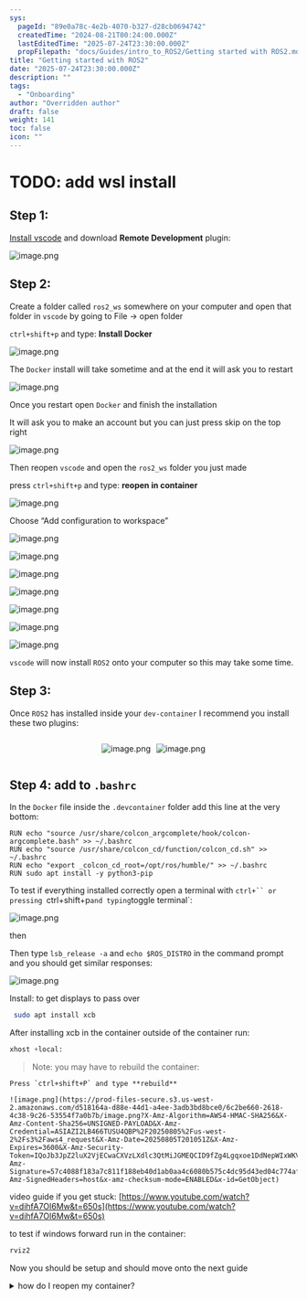 ```yaml
---
sys:
  pageId: "89e0a78c-4e2b-4070-b327-d28cb0694742"
  createdTime: "2024-08-21T00:24:00.000Z"
  lastEditedTime: "2025-07-24T23:30:00.000Z"
  propFilepath: "docs/Guides/intro_to_ROS2/Getting started with ROS2.md"
title: "Getting started with ROS2"
date: "2025-07-24T23:30:00.000Z"
description: ""
tags:
  - "Onboarding"
author: "Overridden author"
draft: false
weight: 141
toc: false
icon: ""
---
```


# TODO: add wsl install

## Step 1:

[Install vscode](https://code.visualstudio.com/download) and download **Remote Development** plugin:

![image.png](https://prod-files-secure.s3.us-west-2.amazonaws.com/d518164a-d88e-44d1-a4ee-3adb3bd8bce0/efb52993-1881-4a40-b95e-6f020334f022/image.png?X-Amz-Algorithm=AWS4-HMAC-SHA256&X-Amz-Content-Sha256=UNSIGNED-PAYLOAD&X-Amz-Credential=ASIAZI2LB4664MYADJYD%2F20250805%2Fus-west-2%2Fs3%2Faws4_request&X-Amz-Date=20250805T201045Z&X-Amz-Expires=3600&X-Amz-Security-Token=IQoJb3JpZ2luX2VjECwaCXVzLXdlc3QtMiJIMEYCIQCRn%2BnbVZsXQcJ4hc9CUoyhzIGtrUlZO78J46h3d01YJwIhAOWPl6I%2FraoM9c7iNx6Sa3FMxWgIGS1AG51Qu4oNmR19Kv8DCGUQABoMNjM3NDIzMTgzODA1IgwCBDhnHGq35CVpnZkq3ANMWWMyth4JCUMlxjEUQfMQjbiWBPByCI3eODcYA%2F8YMHHUjN%2FYusRM%2FHhcT6tkjk5xG41rnssBu3xzmKFg5hWcAweif54Ai0lei8X7%2BHIi8Ugiada4EckKHaWAoAsfGJdwtnaf%2BOD6Eihm13ZFl%2FYcFraA0v7AI5ItLiP1OZC1CBuqggqgDIxOB5%2BQ0T%2B7sCL6PXsyJn%2BeizJko8zCEtrwHc5AoXOrYo8P0Cro1LoGkKRLwZQ6ju3JQPLu22WRgCYFfHhp2uQ8KiKSQ7M9no%2B1coQgR%2BwsKiJiUcUq3FTp4FQ1VS%2FbpMfQzKne%2BV0JTCLImJIXl25I%2BlDRmSl66QUI8vfysdqhnZT5TdqmpPLANa7sj25k37LVRDd5dUb50ZXnn2I78IrOOj7ul8f2aXoh5WR50J5nvB7jmnuEF0q4YsXTwlgQXhG6prR5n5jNaI2fP1gYN3TWVh3nHoeXWsfEn00Jwq%2Bgsxr9hjjGvjM7q%2F8eMh0BEwLrOXko3c%2FnDY9NtnCSsO78CxvEqzc5egMS2OG2zDoUdJKhNxrPRbItJGFmK9WvX0%2F00LPMQL3Z89LmlYPWTSBDTLwjW7zEov8%2B8oAq3erwqhVf2czrM0tXRTUvadVcLGmQT9ut%2BjD9vMnEBjqkAVYfl0426LeIruH3vL4qylw6xNozrRFcsFKe4XZ7NhMVM1BvZVCkvfJfT4i0MnJroExO1iprV0AYrf12WqAKOddJZH4JUkI1RpTAJFA7nrRoNEj8OBBrSPnVZgA7n%2FnTkUlgywQotGbxZqZWfTnlf8N0F3KK8Gv2wNtIMchv%2FolPiZ3NkIrkGUPI6HRPDQEfm3i9G1KxmDsgVRZyZ8i%2F41K55AsZ&X-Amz-Signature=ca846c5e67b37e8caf59be1d84e14817e89b8510a2cee222b5007ea90b237a74&X-Amz-SignedHeaders=host&x-amz-checksum-mode=ENABLED&x-id=GetObject)

## Step 2:

Create a folder called `ros2_ws` somewhere on your computer and open that folder in `vscode` by going to File → open folder 

`ctrl+shift+p` and type: **Install Docker**

![image.png](https://prod-files-secure.s3.us-west-2.amazonaws.com/d518164a-d88e-44d1-a4ee-3adb3bd8bce0/2269dc0e-1cd5-47ff-bceb-c04ad9b2eab0/image.png?X-Amz-Algorithm=AWS4-HMAC-SHA256&X-Amz-Content-Sha256=UNSIGNED-PAYLOAD&X-Amz-Credential=ASIAZI2LB4664MYADJYD%2F20250805%2Fus-west-2%2Fs3%2Faws4_request&X-Amz-Date=20250805T201045Z&X-Amz-Expires=3600&X-Amz-Security-Token=IQoJb3JpZ2luX2VjECwaCXVzLXdlc3QtMiJIMEYCIQCRn%2BnbVZsXQcJ4hc9CUoyhzIGtrUlZO78J46h3d01YJwIhAOWPl6I%2FraoM9c7iNx6Sa3FMxWgIGS1AG51Qu4oNmR19Kv8DCGUQABoMNjM3NDIzMTgzODA1IgwCBDhnHGq35CVpnZkq3ANMWWMyth4JCUMlxjEUQfMQjbiWBPByCI3eODcYA%2F8YMHHUjN%2FYusRM%2FHhcT6tkjk5xG41rnssBu3xzmKFg5hWcAweif54Ai0lei8X7%2BHIi8Ugiada4EckKHaWAoAsfGJdwtnaf%2BOD6Eihm13ZFl%2FYcFraA0v7AI5ItLiP1OZC1CBuqggqgDIxOB5%2BQ0T%2B7sCL6PXsyJn%2BeizJko8zCEtrwHc5AoXOrYo8P0Cro1LoGkKRLwZQ6ju3JQPLu22WRgCYFfHhp2uQ8KiKSQ7M9no%2B1coQgR%2BwsKiJiUcUq3FTp4FQ1VS%2FbpMfQzKne%2BV0JTCLImJIXl25I%2BlDRmSl66QUI8vfysdqhnZT5TdqmpPLANa7sj25k37LVRDd5dUb50ZXnn2I78IrOOj7ul8f2aXoh5WR50J5nvB7jmnuEF0q4YsXTwlgQXhG6prR5n5jNaI2fP1gYN3TWVh3nHoeXWsfEn00Jwq%2Bgsxr9hjjGvjM7q%2F8eMh0BEwLrOXko3c%2FnDY9NtnCSsO78CxvEqzc5egMS2OG2zDoUdJKhNxrPRbItJGFmK9WvX0%2F00LPMQL3Z89LmlYPWTSBDTLwjW7zEov8%2B8oAq3erwqhVf2czrM0tXRTUvadVcLGmQT9ut%2BjD9vMnEBjqkAVYfl0426LeIruH3vL4qylw6xNozrRFcsFKe4XZ7NhMVM1BvZVCkvfJfT4i0MnJroExO1iprV0AYrf12WqAKOddJZH4JUkI1RpTAJFA7nrRoNEj8OBBrSPnVZgA7n%2FnTkUlgywQotGbxZqZWfTnlf8N0F3KK8Gv2wNtIMchv%2FolPiZ3NkIrkGUPI6HRPDQEfm3i9G1KxmDsgVRZyZ8i%2F41K55AsZ&X-Amz-Signature=d07fcae8e0a2b88c513b97d2f6e86d450c0008f94f6a5ae65ca8fb61b30b54e6&X-Amz-SignedHeaders=host&x-amz-checksum-mode=ENABLED&x-id=GetObject)

The `Docker` install will take sometime and at the end it will ask you to restart

![image.png](https://prod-files-secure.s3.us-west-2.amazonaws.com/d518164a-d88e-44d1-a4ee-3adb3bd8bce0/ed233f78-be33-4b1f-b89c-9c346c0e961e/image.png?X-Amz-Algorithm=AWS4-HMAC-SHA256&X-Amz-Content-Sha256=UNSIGNED-PAYLOAD&X-Amz-Credential=ASIAZI2LB4664MYADJYD%2F20250805%2Fus-west-2%2Fs3%2Faws4_request&X-Amz-Date=20250805T201045Z&X-Amz-Expires=3600&X-Amz-Security-Token=IQoJb3JpZ2luX2VjECwaCXVzLXdlc3QtMiJIMEYCIQCRn%2BnbVZsXQcJ4hc9CUoyhzIGtrUlZO78J46h3d01YJwIhAOWPl6I%2FraoM9c7iNx6Sa3FMxWgIGS1AG51Qu4oNmR19Kv8DCGUQABoMNjM3NDIzMTgzODA1IgwCBDhnHGq35CVpnZkq3ANMWWMyth4JCUMlxjEUQfMQjbiWBPByCI3eODcYA%2F8YMHHUjN%2FYusRM%2FHhcT6tkjk5xG41rnssBu3xzmKFg5hWcAweif54Ai0lei8X7%2BHIi8Ugiada4EckKHaWAoAsfGJdwtnaf%2BOD6Eihm13ZFl%2FYcFraA0v7AI5ItLiP1OZC1CBuqggqgDIxOB5%2BQ0T%2B7sCL6PXsyJn%2BeizJko8zCEtrwHc5AoXOrYo8P0Cro1LoGkKRLwZQ6ju3JQPLu22WRgCYFfHhp2uQ8KiKSQ7M9no%2B1coQgR%2BwsKiJiUcUq3FTp4FQ1VS%2FbpMfQzKne%2BV0JTCLImJIXl25I%2BlDRmSl66QUI8vfysdqhnZT5TdqmpPLANa7sj25k37LVRDd5dUb50ZXnn2I78IrOOj7ul8f2aXoh5WR50J5nvB7jmnuEF0q4YsXTwlgQXhG6prR5n5jNaI2fP1gYN3TWVh3nHoeXWsfEn00Jwq%2Bgsxr9hjjGvjM7q%2F8eMh0BEwLrOXko3c%2FnDY9NtnCSsO78CxvEqzc5egMS2OG2zDoUdJKhNxrPRbItJGFmK9WvX0%2F00LPMQL3Z89LmlYPWTSBDTLwjW7zEov8%2B8oAq3erwqhVf2czrM0tXRTUvadVcLGmQT9ut%2BjD9vMnEBjqkAVYfl0426LeIruH3vL4qylw6xNozrRFcsFKe4XZ7NhMVM1BvZVCkvfJfT4i0MnJroExO1iprV0AYrf12WqAKOddJZH4JUkI1RpTAJFA7nrRoNEj8OBBrSPnVZgA7n%2FnTkUlgywQotGbxZqZWfTnlf8N0F3KK8Gv2wNtIMchv%2FolPiZ3NkIrkGUPI6HRPDQEfm3i9G1KxmDsgVRZyZ8i%2F41K55AsZ&X-Amz-Signature=ee84a87eaf33ffb328e50e5d7871c37ca448801ba735864cdd398141c0f1efe1&X-Amz-SignedHeaders=host&x-amz-checksum-mode=ENABLED&x-id=GetObject)

Once you restart open `Docker` and finish the installation

It will ask you to make an account but you can just press skip on the top right

![image.png](https://prod-files-secure.s3.us-west-2.amazonaws.com/d518164a-d88e-44d1-a4ee-3adb3bd8bce0/21010ad9-1659-4fd9-9f59-9932a09b2a3d/image.png?X-Amz-Algorithm=AWS4-HMAC-SHA256&X-Amz-Content-Sha256=UNSIGNED-PAYLOAD&X-Amz-Credential=ASIAZI2LB4664MYADJYD%2F20250805%2Fus-west-2%2Fs3%2Faws4_request&X-Amz-Date=20250805T201045Z&X-Amz-Expires=3600&X-Amz-Security-Token=IQoJb3JpZ2luX2VjECwaCXVzLXdlc3QtMiJIMEYCIQCRn%2BnbVZsXQcJ4hc9CUoyhzIGtrUlZO78J46h3d01YJwIhAOWPl6I%2FraoM9c7iNx6Sa3FMxWgIGS1AG51Qu4oNmR19Kv8DCGUQABoMNjM3NDIzMTgzODA1IgwCBDhnHGq35CVpnZkq3ANMWWMyth4JCUMlxjEUQfMQjbiWBPByCI3eODcYA%2F8YMHHUjN%2FYusRM%2FHhcT6tkjk5xG41rnssBu3xzmKFg5hWcAweif54Ai0lei8X7%2BHIi8Ugiada4EckKHaWAoAsfGJdwtnaf%2BOD6Eihm13ZFl%2FYcFraA0v7AI5ItLiP1OZC1CBuqggqgDIxOB5%2BQ0T%2B7sCL6PXsyJn%2BeizJko8zCEtrwHc5AoXOrYo8P0Cro1LoGkKRLwZQ6ju3JQPLu22WRgCYFfHhp2uQ8KiKSQ7M9no%2B1coQgR%2BwsKiJiUcUq3FTp4FQ1VS%2FbpMfQzKne%2BV0JTCLImJIXl25I%2BlDRmSl66QUI8vfysdqhnZT5TdqmpPLANa7sj25k37LVRDd5dUb50ZXnn2I78IrOOj7ul8f2aXoh5WR50J5nvB7jmnuEF0q4YsXTwlgQXhG6prR5n5jNaI2fP1gYN3TWVh3nHoeXWsfEn00Jwq%2Bgsxr9hjjGvjM7q%2F8eMh0BEwLrOXko3c%2FnDY9NtnCSsO78CxvEqzc5egMS2OG2zDoUdJKhNxrPRbItJGFmK9WvX0%2F00LPMQL3Z89LmlYPWTSBDTLwjW7zEov8%2B8oAq3erwqhVf2czrM0tXRTUvadVcLGmQT9ut%2BjD9vMnEBjqkAVYfl0426LeIruH3vL4qylw6xNozrRFcsFKe4XZ7NhMVM1BvZVCkvfJfT4i0MnJroExO1iprV0AYrf12WqAKOddJZH4JUkI1RpTAJFA7nrRoNEj8OBBrSPnVZgA7n%2FnTkUlgywQotGbxZqZWfTnlf8N0F3KK8Gv2wNtIMchv%2FolPiZ3NkIrkGUPI6HRPDQEfm3i9G1KxmDsgVRZyZ8i%2F41K55AsZ&X-Amz-Signature=9364ad415e155738bcc79595661618a18862ebf3545ff40df6ab0ce61a1520e2&X-Amz-SignedHeaders=host&x-amz-checksum-mode=ENABLED&x-id=GetObject)

Then reopen `vscode` and open the `ros2_ws` folder you just made

press `ctrl+shift+p` and type: **reopen in container**

![image.png](https://prod-files-secure.s3.us-west-2.amazonaws.com/d518164a-d88e-44d1-a4ee-3adb3bd8bce0/4e93b8c2-41ad-488c-8095-c74205196118/image.png?X-Amz-Algorithm=AWS4-HMAC-SHA256&X-Amz-Content-Sha256=UNSIGNED-PAYLOAD&X-Amz-Credential=ASIAZI2LB4664MYADJYD%2F20250805%2Fus-west-2%2Fs3%2Faws4_request&X-Amz-Date=20250805T201045Z&X-Amz-Expires=3600&X-Amz-Security-Token=IQoJb3JpZ2luX2VjECwaCXVzLXdlc3QtMiJIMEYCIQCRn%2BnbVZsXQcJ4hc9CUoyhzIGtrUlZO78J46h3d01YJwIhAOWPl6I%2FraoM9c7iNx6Sa3FMxWgIGS1AG51Qu4oNmR19Kv8DCGUQABoMNjM3NDIzMTgzODA1IgwCBDhnHGq35CVpnZkq3ANMWWMyth4JCUMlxjEUQfMQjbiWBPByCI3eODcYA%2F8YMHHUjN%2FYusRM%2FHhcT6tkjk5xG41rnssBu3xzmKFg5hWcAweif54Ai0lei8X7%2BHIi8Ugiada4EckKHaWAoAsfGJdwtnaf%2BOD6Eihm13ZFl%2FYcFraA0v7AI5ItLiP1OZC1CBuqggqgDIxOB5%2BQ0T%2B7sCL6PXsyJn%2BeizJko8zCEtrwHc5AoXOrYo8P0Cro1LoGkKRLwZQ6ju3JQPLu22WRgCYFfHhp2uQ8KiKSQ7M9no%2B1coQgR%2BwsKiJiUcUq3FTp4FQ1VS%2FbpMfQzKne%2BV0JTCLImJIXl25I%2BlDRmSl66QUI8vfysdqhnZT5TdqmpPLANa7sj25k37LVRDd5dUb50ZXnn2I78IrOOj7ul8f2aXoh5WR50J5nvB7jmnuEF0q4YsXTwlgQXhG6prR5n5jNaI2fP1gYN3TWVh3nHoeXWsfEn00Jwq%2Bgsxr9hjjGvjM7q%2F8eMh0BEwLrOXko3c%2FnDY9NtnCSsO78CxvEqzc5egMS2OG2zDoUdJKhNxrPRbItJGFmK9WvX0%2F00LPMQL3Z89LmlYPWTSBDTLwjW7zEov8%2B8oAq3erwqhVf2czrM0tXRTUvadVcLGmQT9ut%2BjD9vMnEBjqkAVYfl0426LeIruH3vL4qylw6xNozrRFcsFKe4XZ7NhMVM1BvZVCkvfJfT4i0MnJroExO1iprV0AYrf12WqAKOddJZH4JUkI1RpTAJFA7nrRoNEj8OBBrSPnVZgA7n%2FnTkUlgywQotGbxZqZWfTnlf8N0F3KK8Gv2wNtIMchv%2FolPiZ3NkIrkGUPI6HRPDQEfm3i9G1KxmDsgVRZyZ8i%2F41K55AsZ&X-Amz-Signature=14d9058a445c4768ee9aef22e5e4e1e26f48c05e699634b4e6ec28eff8803602&X-Amz-SignedHeaders=host&x-amz-checksum-mode=ENABLED&x-id=GetObject)

Choose “Add configuration to workspace”

![image.png](https://prod-files-secure.s3.us-west-2.amazonaws.com/d518164a-d88e-44d1-a4ee-3adb3bd8bce0/9560b282-5060-4989-ba37-97e7b2c22476/image.png?X-Amz-Algorithm=AWS4-HMAC-SHA256&X-Amz-Content-Sha256=UNSIGNED-PAYLOAD&X-Amz-Credential=ASIAZI2LB4664MYADJYD%2F20250805%2Fus-west-2%2Fs3%2Faws4_request&X-Amz-Date=20250805T201045Z&X-Amz-Expires=3600&X-Amz-Security-Token=IQoJb3JpZ2luX2VjECwaCXVzLXdlc3QtMiJIMEYCIQCRn%2BnbVZsXQcJ4hc9CUoyhzIGtrUlZO78J46h3d01YJwIhAOWPl6I%2FraoM9c7iNx6Sa3FMxWgIGS1AG51Qu4oNmR19Kv8DCGUQABoMNjM3NDIzMTgzODA1IgwCBDhnHGq35CVpnZkq3ANMWWMyth4JCUMlxjEUQfMQjbiWBPByCI3eODcYA%2F8YMHHUjN%2FYusRM%2FHhcT6tkjk5xG41rnssBu3xzmKFg5hWcAweif54Ai0lei8X7%2BHIi8Ugiada4EckKHaWAoAsfGJdwtnaf%2BOD6Eihm13ZFl%2FYcFraA0v7AI5ItLiP1OZC1CBuqggqgDIxOB5%2BQ0T%2B7sCL6PXsyJn%2BeizJko8zCEtrwHc5AoXOrYo8P0Cro1LoGkKRLwZQ6ju3JQPLu22WRgCYFfHhp2uQ8KiKSQ7M9no%2B1coQgR%2BwsKiJiUcUq3FTp4FQ1VS%2FbpMfQzKne%2BV0JTCLImJIXl25I%2BlDRmSl66QUI8vfysdqhnZT5TdqmpPLANa7sj25k37LVRDd5dUb50ZXnn2I78IrOOj7ul8f2aXoh5WR50J5nvB7jmnuEF0q4YsXTwlgQXhG6prR5n5jNaI2fP1gYN3TWVh3nHoeXWsfEn00Jwq%2Bgsxr9hjjGvjM7q%2F8eMh0BEwLrOXko3c%2FnDY9NtnCSsO78CxvEqzc5egMS2OG2zDoUdJKhNxrPRbItJGFmK9WvX0%2F00LPMQL3Z89LmlYPWTSBDTLwjW7zEov8%2B8oAq3erwqhVf2czrM0tXRTUvadVcLGmQT9ut%2BjD9vMnEBjqkAVYfl0426LeIruH3vL4qylw6xNozrRFcsFKe4XZ7NhMVM1BvZVCkvfJfT4i0MnJroExO1iprV0AYrf12WqAKOddJZH4JUkI1RpTAJFA7nrRoNEj8OBBrSPnVZgA7n%2FnTkUlgywQotGbxZqZWfTnlf8N0F3KK8Gv2wNtIMchv%2FolPiZ3NkIrkGUPI6HRPDQEfm3i9G1KxmDsgVRZyZ8i%2F41K55AsZ&X-Amz-Signature=891142408af9e00745ea631f0a2d95e83938ead39514e4efdcdf911096eb6f27&X-Amz-SignedHeaders=host&x-amz-checksum-mode=ENABLED&x-id=GetObject)

![image.png](https://prod-files-secure.s3.us-west-2.amazonaws.com/d518164a-d88e-44d1-a4ee-3adb3bd8bce0/2ee63f81-886b-48e8-a553-dc6e5eac99e4/image.png?X-Amz-Algorithm=AWS4-HMAC-SHA256&X-Amz-Content-Sha256=UNSIGNED-PAYLOAD&X-Amz-Credential=ASIAZI2LB4664MYADJYD%2F20250805%2Fus-west-2%2Fs3%2Faws4_request&X-Amz-Date=20250805T201045Z&X-Amz-Expires=3600&X-Amz-Security-Token=IQoJb3JpZ2luX2VjECwaCXVzLXdlc3QtMiJIMEYCIQCRn%2BnbVZsXQcJ4hc9CUoyhzIGtrUlZO78J46h3d01YJwIhAOWPl6I%2FraoM9c7iNx6Sa3FMxWgIGS1AG51Qu4oNmR19Kv8DCGUQABoMNjM3NDIzMTgzODA1IgwCBDhnHGq35CVpnZkq3ANMWWMyth4JCUMlxjEUQfMQjbiWBPByCI3eODcYA%2F8YMHHUjN%2FYusRM%2FHhcT6tkjk5xG41rnssBu3xzmKFg5hWcAweif54Ai0lei8X7%2BHIi8Ugiada4EckKHaWAoAsfGJdwtnaf%2BOD6Eihm13ZFl%2FYcFraA0v7AI5ItLiP1OZC1CBuqggqgDIxOB5%2BQ0T%2B7sCL6PXsyJn%2BeizJko8zCEtrwHc5AoXOrYo8P0Cro1LoGkKRLwZQ6ju3JQPLu22WRgCYFfHhp2uQ8KiKSQ7M9no%2B1coQgR%2BwsKiJiUcUq3FTp4FQ1VS%2FbpMfQzKne%2BV0JTCLImJIXl25I%2BlDRmSl66QUI8vfysdqhnZT5TdqmpPLANa7sj25k37LVRDd5dUb50ZXnn2I78IrOOj7ul8f2aXoh5WR50J5nvB7jmnuEF0q4YsXTwlgQXhG6prR5n5jNaI2fP1gYN3TWVh3nHoeXWsfEn00Jwq%2Bgsxr9hjjGvjM7q%2F8eMh0BEwLrOXko3c%2FnDY9NtnCSsO78CxvEqzc5egMS2OG2zDoUdJKhNxrPRbItJGFmK9WvX0%2F00LPMQL3Z89LmlYPWTSBDTLwjW7zEov8%2B8oAq3erwqhVf2czrM0tXRTUvadVcLGmQT9ut%2BjD9vMnEBjqkAVYfl0426LeIruH3vL4qylw6xNozrRFcsFKe4XZ7NhMVM1BvZVCkvfJfT4i0MnJroExO1iprV0AYrf12WqAKOddJZH4JUkI1RpTAJFA7nrRoNEj8OBBrSPnVZgA7n%2FnTkUlgywQotGbxZqZWfTnlf8N0F3KK8Gv2wNtIMchv%2FolPiZ3NkIrkGUPI6HRPDQEfm3i9G1KxmDsgVRZyZ8i%2F41K55AsZ&X-Amz-Signature=5f83a5fc24d3720dd5e70c56dd9bd484b36cceb9076223386d101093df5d40b5&X-Amz-SignedHeaders=host&x-amz-checksum-mode=ENABLED&x-id=GetObject)

![image.png](https://prod-files-secure.s3.us-west-2.amazonaws.com/d518164a-d88e-44d1-a4ee-3adb3bd8bce0/e0fd626c-c8b6-4b2c-95d1-fa4c26514504/image.png?X-Amz-Algorithm=AWS4-HMAC-SHA256&X-Amz-Content-Sha256=UNSIGNED-PAYLOAD&X-Amz-Credential=ASIAZI2LB4664MYADJYD%2F20250805%2Fus-west-2%2Fs3%2Faws4_request&X-Amz-Date=20250805T201045Z&X-Amz-Expires=3600&X-Amz-Security-Token=IQoJb3JpZ2luX2VjECwaCXVzLXdlc3QtMiJIMEYCIQCRn%2BnbVZsXQcJ4hc9CUoyhzIGtrUlZO78J46h3d01YJwIhAOWPl6I%2FraoM9c7iNx6Sa3FMxWgIGS1AG51Qu4oNmR19Kv8DCGUQABoMNjM3NDIzMTgzODA1IgwCBDhnHGq35CVpnZkq3ANMWWMyth4JCUMlxjEUQfMQjbiWBPByCI3eODcYA%2F8YMHHUjN%2FYusRM%2FHhcT6tkjk5xG41rnssBu3xzmKFg5hWcAweif54Ai0lei8X7%2BHIi8Ugiada4EckKHaWAoAsfGJdwtnaf%2BOD6Eihm13ZFl%2FYcFraA0v7AI5ItLiP1OZC1CBuqggqgDIxOB5%2BQ0T%2B7sCL6PXsyJn%2BeizJko8zCEtrwHc5AoXOrYo8P0Cro1LoGkKRLwZQ6ju3JQPLu22WRgCYFfHhp2uQ8KiKSQ7M9no%2B1coQgR%2BwsKiJiUcUq3FTp4FQ1VS%2FbpMfQzKne%2BV0JTCLImJIXl25I%2BlDRmSl66QUI8vfysdqhnZT5TdqmpPLANa7sj25k37LVRDd5dUb50ZXnn2I78IrOOj7ul8f2aXoh5WR50J5nvB7jmnuEF0q4YsXTwlgQXhG6prR5n5jNaI2fP1gYN3TWVh3nHoeXWsfEn00Jwq%2Bgsxr9hjjGvjM7q%2F8eMh0BEwLrOXko3c%2FnDY9NtnCSsO78CxvEqzc5egMS2OG2zDoUdJKhNxrPRbItJGFmK9WvX0%2F00LPMQL3Z89LmlYPWTSBDTLwjW7zEov8%2B8oAq3erwqhVf2czrM0tXRTUvadVcLGmQT9ut%2BjD9vMnEBjqkAVYfl0426LeIruH3vL4qylw6xNozrRFcsFKe4XZ7NhMVM1BvZVCkvfJfT4i0MnJroExO1iprV0AYrf12WqAKOddJZH4JUkI1RpTAJFA7nrRoNEj8OBBrSPnVZgA7n%2FnTkUlgywQotGbxZqZWfTnlf8N0F3KK8Gv2wNtIMchv%2FolPiZ3NkIrkGUPI6HRPDQEfm3i9G1KxmDsgVRZyZ8i%2F41K55AsZ&X-Amz-Signature=0cfff46e748cb106e7d6c4c942eeeff7ff44797824eb1b2786fc4ceb0a170f78&X-Amz-SignedHeaders=host&x-amz-checksum-mode=ENABLED&x-id=GetObject)

![image.png](https://prod-files-secure.s3.us-west-2.amazonaws.com/d518164a-d88e-44d1-a4ee-3adb3bd8bce0/a2e13f50-d2ab-4719-a4c2-7ced634bfc9d/image.png?X-Amz-Algorithm=AWS4-HMAC-SHA256&X-Amz-Content-Sha256=UNSIGNED-PAYLOAD&X-Amz-Credential=ASIAZI2LB4664MYADJYD%2F20250805%2Fus-west-2%2Fs3%2Faws4_request&X-Amz-Date=20250805T201045Z&X-Amz-Expires=3600&X-Amz-Security-Token=IQoJb3JpZ2luX2VjECwaCXVzLXdlc3QtMiJIMEYCIQCRn%2BnbVZsXQcJ4hc9CUoyhzIGtrUlZO78J46h3d01YJwIhAOWPl6I%2FraoM9c7iNx6Sa3FMxWgIGS1AG51Qu4oNmR19Kv8DCGUQABoMNjM3NDIzMTgzODA1IgwCBDhnHGq35CVpnZkq3ANMWWMyth4JCUMlxjEUQfMQjbiWBPByCI3eODcYA%2F8YMHHUjN%2FYusRM%2FHhcT6tkjk5xG41rnssBu3xzmKFg5hWcAweif54Ai0lei8X7%2BHIi8Ugiada4EckKHaWAoAsfGJdwtnaf%2BOD6Eihm13ZFl%2FYcFraA0v7AI5ItLiP1OZC1CBuqggqgDIxOB5%2BQ0T%2B7sCL6PXsyJn%2BeizJko8zCEtrwHc5AoXOrYo8P0Cro1LoGkKRLwZQ6ju3JQPLu22WRgCYFfHhp2uQ8KiKSQ7M9no%2B1coQgR%2BwsKiJiUcUq3FTp4FQ1VS%2FbpMfQzKne%2BV0JTCLImJIXl25I%2BlDRmSl66QUI8vfysdqhnZT5TdqmpPLANa7sj25k37LVRDd5dUb50ZXnn2I78IrOOj7ul8f2aXoh5WR50J5nvB7jmnuEF0q4YsXTwlgQXhG6prR5n5jNaI2fP1gYN3TWVh3nHoeXWsfEn00Jwq%2Bgsxr9hjjGvjM7q%2F8eMh0BEwLrOXko3c%2FnDY9NtnCSsO78CxvEqzc5egMS2OG2zDoUdJKhNxrPRbItJGFmK9WvX0%2F00LPMQL3Z89LmlYPWTSBDTLwjW7zEov8%2B8oAq3erwqhVf2czrM0tXRTUvadVcLGmQT9ut%2BjD9vMnEBjqkAVYfl0426LeIruH3vL4qylw6xNozrRFcsFKe4XZ7NhMVM1BvZVCkvfJfT4i0MnJroExO1iprV0AYrf12WqAKOddJZH4JUkI1RpTAJFA7nrRoNEj8OBBrSPnVZgA7n%2FnTkUlgywQotGbxZqZWfTnlf8N0F3KK8Gv2wNtIMchv%2FolPiZ3NkIrkGUPI6HRPDQEfm3i9G1KxmDsgVRZyZ8i%2F41K55AsZ&X-Amz-Signature=b1205c1906646489ec5c0e4df176c480090f8547986e8500d5f66b3458467d46&X-Amz-SignedHeaders=host&x-amz-checksum-mode=ENABLED&x-id=GetObject)

![image.png](https://prod-files-secure.s3.us-west-2.amazonaws.com/d518164a-d88e-44d1-a4ee-3adb3bd8bce0/6cc478ad-aaba-4bf7-9fcc-403277ab896c/image.png?X-Amz-Algorithm=AWS4-HMAC-SHA256&X-Amz-Content-Sha256=UNSIGNED-PAYLOAD&X-Amz-Credential=ASIAZI2LB4664MYADJYD%2F20250805%2Fus-west-2%2Fs3%2Faws4_request&X-Amz-Date=20250805T201045Z&X-Amz-Expires=3600&X-Amz-Security-Token=IQoJb3JpZ2luX2VjECwaCXVzLXdlc3QtMiJIMEYCIQCRn%2BnbVZsXQcJ4hc9CUoyhzIGtrUlZO78J46h3d01YJwIhAOWPl6I%2FraoM9c7iNx6Sa3FMxWgIGS1AG51Qu4oNmR19Kv8DCGUQABoMNjM3NDIzMTgzODA1IgwCBDhnHGq35CVpnZkq3ANMWWMyth4JCUMlxjEUQfMQjbiWBPByCI3eODcYA%2F8YMHHUjN%2FYusRM%2FHhcT6tkjk5xG41rnssBu3xzmKFg5hWcAweif54Ai0lei8X7%2BHIi8Ugiada4EckKHaWAoAsfGJdwtnaf%2BOD6Eihm13ZFl%2FYcFraA0v7AI5ItLiP1OZC1CBuqggqgDIxOB5%2BQ0T%2B7sCL6PXsyJn%2BeizJko8zCEtrwHc5AoXOrYo8P0Cro1LoGkKRLwZQ6ju3JQPLu22WRgCYFfHhp2uQ8KiKSQ7M9no%2B1coQgR%2BwsKiJiUcUq3FTp4FQ1VS%2FbpMfQzKne%2BV0JTCLImJIXl25I%2BlDRmSl66QUI8vfysdqhnZT5TdqmpPLANa7sj25k37LVRDd5dUb50ZXnn2I78IrOOj7ul8f2aXoh5WR50J5nvB7jmnuEF0q4YsXTwlgQXhG6prR5n5jNaI2fP1gYN3TWVh3nHoeXWsfEn00Jwq%2Bgsxr9hjjGvjM7q%2F8eMh0BEwLrOXko3c%2FnDY9NtnCSsO78CxvEqzc5egMS2OG2zDoUdJKhNxrPRbItJGFmK9WvX0%2F00LPMQL3Z89LmlYPWTSBDTLwjW7zEov8%2B8oAq3erwqhVf2czrM0tXRTUvadVcLGmQT9ut%2BjD9vMnEBjqkAVYfl0426LeIruH3vL4qylw6xNozrRFcsFKe4XZ7NhMVM1BvZVCkvfJfT4i0MnJroExO1iprV0AYrf12WqAKOddJZH4JUkI1RpTAJFA7nrRoNEj8OBBrSPnVZgA7n%2FnTkUlgywQotGbxZqZWfTnlf8N0F3KK8Gv2wNtIMchv%2FolPiZ3NkIrkGUPI6HRPDQEfm3i9G1KxmDsgVRZyZ8i%2F41K55AsZ&X-Amz-Signature=80f416be998bc7d31a96291358f2a97958c87b10e8fc95680f3fed9ef499b372&X-Amz-SignedHeaders=host&x-amz-checksum-mode=ENABLED&x-id=GetObject)

![image.png](https://prod-files-secure.s3.us-west-2.amazonaws.com/d518164a-d88e-44d1-a4ee-3adb3bd8bce0/53255b28-f75e-430f-b9e3-c0ac8577e42b/image.png?X-Amz-Algorithm=AWS4-HMAC-SHA256&X-Amz-Content-Sha256=UNSIGNED-PAYLOAD&X-Amz-Credential=ASIAZI2LB4664MYADJYD%2F20250805%2Fus-west-2%2Fs3%2Faws4_request&X-Amz-Date=20250805T201045Z&X-Amz-Expires=3600&X-Amz-Security-Token=IQoJb3JpZ2luX2VjECwaCXVzLXdlc3QtMiJIMEYCIQCRn%2BnbVZsXQcJ4hc9CUoyhzIGtrUlZO78J46h3d01YJwIhAOWPl6I%2FraoM9c7iNx6Sa3FMxWgIGS1AG51Qu4oNmR19Kv8DCGUQABoMNjM3NDIzMTgzODA1IgwCBDhnHGq35CVpnZkq3ANMWWMyth4JCUMlxjEUQfMQjbiWBPByCI3eODcYA%2F8YMHHUjN%2FYusRM%2FHhcT6tkjk5xG41rnssBu3xzmKFg5hWcAweif54Ai0lei8X7%2BHIi8Ugiada4EckKHaWAoAsfGJdwtnaf%2BOD6Eihm13ZFl%2FYcFraA0v7AI5ItLiP1OZC1CBuqggqgDIxOB5%2BQ0T%2B7sCL6PXsyJn%2BeizJko8zCEtrwHc5AoXOrYo8P0Cro1LoGkKRLwZQ6ju3JQPLu22WRgCYFfHhp2uQ8KiKSQ7M9no%2B1coQgR%2BwsKiJiUcUq3FTp4FQ1VS%2FbpMfQzKne%2BV0JTCLImJIXl25I%2BlDRmSl66QUI8vfysdqhnZT5TdqmpPLANa7sj25k37LVRDd5dUb50ZXnn2I78IrOOj7ul8f2aXoh5WR50J5nvB7jmnuEF0q4YsXTwlgQXhG6prR5n5jNaI2fP1gYN3TWVh3nHoeXWsfEn00Jwq%2Bgsxr9hjjGvjM7q%2F8eMh0BEwLrOXko3c%2FnDY9NtnCSsO78CxvEqzc5egMS2OG2zDoUdJKhNxrPRbItJGFmK9WvX0%2F00LPMQL3Z89LmlYPWTSBDTLwjW7zEov8%2B8oAq3erwqhVf2czrM0tXRTUvadVcLGmQT9ut%2BjD9vMnEBjqkAVYfl0426LeIruH3vL4qylw6xNozrRFcsFKe4XZ7NhMVM1BvZVCkvfJfT4i0MnJroExO1iprV0AYrf12WqAKOddJZH4JUkI1RpTAJFA7nrRoNEj8OBBrSPnVZgA7n%2FnTkUlgywQotGbxZqZWfTnlf8N0F3KK8Gv2wNtIMchv%2FolPiZ3NkIrkGUPI6HRPDQEfm3i9G1KxmDsgVRZyZ8i%2F41K55AsZ&X-Amz-Signature=4676973b738193387502aee42e43459ff3c4f0ba47e82adbce995863c945f980&X-Amz-SignedHeaders=host&x-amz-checksum-mode=ENABLED&x-id=GetObject)

![image.png](https://prod-files-secure.s3.us-west-2.amazonaws.com/d518164a-d88e-44d1-a4ee-3adb3bd8bce0/7c562767-5af9-4ffb-97d1-327bcdf4ee00/image.png?X-Amz-Algorithm=AWS4-HMAC-SHA256&X-Amz-Content-Sha256=UNSIGNED-PAYLOAD&X-Amz-Credential=ASIAZI2LB4664MYADJYD%2F20250805%2Fus-west-2%2Fs3%2Faws4_request&X-Amz-Date=20250805T201045Z&X-Amz-Expires=3600&X-Amz-Security-Token=IQoJb3JpZ2luX2VjECwaCXVzLXdlc3QtMiJIMEYCIQCRn%2BnbVZsXQcJ4hc9CUoyhzIGtrUlZO78J46h3d01YJwIhAOWPl6I%2FraoM9c7iNx6Sa3FMxWgIGS1AG51Qu4oNmR19Kv8DCGUQABoMNjM3NDIzMTgzODA1IgwCBDhnHGq35CVpnZkq3ANMWWMyth4JCUMlxjEUQfMQjbiWBPByCI3eODcYA%2F8YMHHUjN%2FYusRM%2FHhcT6tkjk5xG41rnssBu3xzmKFg5hWcAweif54Ai0lei8X7%2BHIi8Ugiada4EckKHaWAoAsfGJdwtnaf%2BOD6Eihm13ZFl%2FYcFraA0v7AI5ItLiP1OZC1CBuqggqgDIxOB5%2BQ0T%2B7sCL6PXsyJn%2BeizJko8zCEtrwHc5AoXOrYo8P0Cro1LoGkKRLwZQ6ju3JQPLu22WRgCYFfHhp2uQ8KiKSQ7M9no%2B1coQgR%2BwsKiJiUcUq3FTp4FQ1VS%2FbpMfQzKne%2BV0JTCLImJIXl25I%2BlDRmSl66QUI8vfysdqhnZT5TdqmpPLANa7sj25k37LVRDd5dUb50ZXnn2I78IrOOj7ul8f2aXoh5WR50J5nvB7jmnuEF0q4YsXTwlgQXhG6prR5n5jNaI2fP1gYN3TWVh3nHoeXWsfEn00Jwq%2Bgsxr9hjjGvjM7q%2F8eMh0BEwLrOXko3c%2FnDY9NtnCSsO78CxvEqzc5egMS2OG2zDoUdJKhNxrPRbItJGFmK9WvX0%2F00LPMQL3Z89LmlYPWTSBDTLwjW7zEov8%2B8oAq3erwqhVf2czrM0tXRTUvadVcLGmQT9ut%2BjD9vMnEBjqkAVYfl0426LeIruH3vL4qylw6xNozrRFcsFKe4XZ7NhMVM1BvZVCkvfJfT4i0MnJroExO1iprV0AYrf12WqAKOddJZH4JUkI1RpTAJFA7nrRoNEj8OBBrSPnVZgA7n%2FnTkUlgywQotGbxZqZWfTnlf8N0F3KK8Gv2wNtIMchv%2FolPiZ3NkIrkGUPI6HRPDQEfm3i9G1KxmDsgVRZyZ8i%2F41K55AsZ&X-Amz-Signature=d05d68dee53591d0074a6617d2799b27c11f0c234ffbca286300915b34a480a4&X-Amz-SignedHeaders=host&x-amz-checksum-mode=ENABLED&x-id=GetObject)

`vscode` will now install `ROS2` onto your computer so this may take some time.

## Step 3:

Once `ROS2` has installed inside your `dev-container` I recommend you install these two plugins:

<div style="display: flex;flex-direction: row; column-gap:10px; max-width: 630px;justify-content: center;">
<div>

![image.png](https://prod-files-secure.s3.us-west-2.amazonaws.com/d518164a-d88e-44d1-a4ee-3adb3bd8bce0/3fc3d550-5a54-4ba1-ba6b-faa01cdb7369/image.png?X-Amz-Algorithm=AWS4-HMAC-SHA256&X-Amz-Content-Sha256=UNSIGNED-PAYLOAD&X-Amz-Credential=ASIAZI2LB466TJ2WXUUK%2F20250805%2Fus-west-2%2Fs3%2Faws4_request&X-Amz-Date=20250805T201050Z&X-Amz-Expires=3600&X-Amz-Security-Token=IQoJb3JpZ2luX2VjECwaCXVzLXdlc3QtMiJHMEUCIQDheqnc64GxGGBrb7qZqhTypgxtWLS6I3BS%2FyzduDXGTwIgF3TCPt%2FJ6VW5G2jtUT1lO6eCA6oU00hDLmdQjV595NYq%2FwMIZRAAGgw2Mzc0MjMxODM4MDUiDFdFgVw9I0%2BSzfKAZCrcA7Xr7Bkq1i0cqWivPpBmY4mapRkgWcud41C3xbZ0RTDrhZmvKz9kLI3AXWYrq%2BAcGHB5j%2FQbmRBkWg9ji%2BuVKCnBB0VOphLrpKiFhH%2Fxlve08ARHNDLW6hWB3h3Qf3TdgsuMjxZvtSkrxoL9A7jaIAFVN0hlJrEAfhc9Gbg1%2FgRFsHveg9T8HrGZwdyMX1Ls6xSVqc7YHlDOIIaWiiMyyIyRKG%2BFGQGtWRUMuk4KrWn1%2BdtSNPLJc8AxPjHqSC6xoNEzR5GttR5c0Nh1Khk%2BrCzSREmMvU4FFVAYi4XVNMC3YfRc1rhOxkg%2Bcokzh4zIBpmrgaTJ6wpbeMF9s%2BHbi7ZpjtsYPqa67CLtmrWfTZAc9cf1jOOqAtjOVKJXHhREVpr5CZugT9RlbqAYCx8anh7fjlcU1s%2B3UCrfbvkeymK2KcmJf9qPUzYhglS%2BlwngIi%2BzdJ5SNn6XuK%2FKiPMJPnOMD9aIfTqEh3LHZxKeOj%2BcjxAKfAAyI2Z6e1l8fGK9y%2FARktraKKtzqUipDcPdoArySaYbF0pSY93faQrVXFqfnUD%2BS%2FMR45SGQVvl7gtMuXH3auVGPdTdkKt8qiVrb3e5oJmQWX2i5dtD16Z%2BV5mQq0%2BSQFhluCH8F6zgMN28ycQGOqUB0l4odJKAtxILvXpCZidaZ4WQpx8vYbU0pblYabcGi7uJ9Y7sFElA4CyrCqBfXDs7q%2FfdzoVB3%2FiekQkEQqWSwLqSQnlDdJI5SxHgshL%2FEHCfRGdq9SPaS%2FLZMM5ZhgKD8RBx0Izzj6BiSxZNpBV9iCfXjzgl5C7Hfh4Y0UAjY4l7%2BmR%2F7fcLnw9BRmts7vMejOppdZGC%2FeGLAHhuGnyPaThhZ%2FSx&X-Amz-Signature=ed89ea2f16f4dcfd2217f76f7b6bef066cb0b374bb3700296f7305a9002545fc&X-Amz-SignedHeaders=host&x-amz-checksum-mode=ENABLED&x-id=GetObject)

</div>
<div>

![image.png](https://prod-files-secure.s3.us-west-2.amazonaws.com/d518164a-d88e-44d1-a4ee-3adb3bd8bce0/d994cc66-13c2-4093-a5a3-f84cf4601a82/image.png?X-Amz-Algorithm=AWS4-HMAC-SHA256&X-Amz-Content-Sha256=UNSIGNED-PAYLOAD&X-Amz-Credential=ASIAZI2LB466YPJUKKKA%2F20250805%2Fus-west-2%2Fs3%2Faws4_request&X-Amz-Date=20250805T201050Z&X-Amz-Expires=3600&X-Amz-Security-Token=IQoJb3JpZ2luX2VjECwaCXVzLXdlc3QtMiJGMEQCIBCr75T0Mi%2FHBi1GUnAzubD3rJY%2FQP5YGBBMehfKRy4MAiAlUsjOfzX9kCjf94MB6Gi0QsifDvvUWaew7scn705Ymyr%2FAwhlEAAaDDYzNzQyMzE4MzgwNSIMBCF070uWzdIwyFB9KtwDoo%2FOhaKEbZxv6cQStUUqFq2XPPo%2F0UXGVQVLSMmZrBwBOltFJMXPqNB3T4MGaAD4eFFU41OEKj4W6P7idLEbMPP5ANNgqG1tCjlkzIUcqWQAg31SGKj15a1LE7FpnZcwLgOAfml3WlY94kFCUaGUN1jf0EsFc3SAI4pop8BYYRPOAmhwuFqpJJZlisEENsGmHcgqfgeJnIkGHanPSdKCqCo2u8aTOBcdTiMxtw%2B4PbtfVsuhx1syOPQ28tIxLungHfv%2F2rWQNNWSSqiRWG%2BUttGQ38jEDODHAcsPQp0j%2FOKM4HScnDl3B75tJ%2FNsgJsQdKwJf3uugK2B0f4GqmyCLDTxmUZHOcu2KrLt%2FNr8YC6Jt3cusW5jCX1vmpKp7q7U6KkCOI4OJ6Iz%2FRzYMANbc20cQmqDUXm1GcpvsdzjTMFHci8Ll%2FJZsccmNuAXX7%2FPWGOJj3JO1rCp0tCjfBMNZxP2wT6ALHPstSFKnJ%2BNyjzzWMvY3Z4ZRpnwSX%2BeksnyOUeBdk39qchkucENpIdyGTjQ3iRiGVXqJKIX6Df54rnrHmo03owTI6RM0ZPylxeKE2V0rXHqU4qX0h0GzrWQe8kow3nLJ6WnaurAETsudrRxvSKUR3d6MJR0J54w7rzJxAY6pgHgIWMVdMRQAWYcBU5VpNw2ibyEQoVvepRu2N9hd%2FPaLReSCrJeHHPFH1iT6Cwtz3MBYOh0qRfwUhmGezznSLwolR0n9Nqii6SDSfQsY5K%2BXmls%2FHo8hf52GUFZ0faPnPJAGptntxMEikCrWP3ujyP8xG9ojRkp9%2FlgrqwVToGQolwAAJAgLuFNzdsNN6w0f9a4U37hpZDw%2Bz4boEgk0UwwShUNFJYk&X-Amz-Signature=87a975f5808ca48fd29165042959c6d7ba361258c5b52839aad0247ae8a98f8a&X-Amz-SignedHeaders=host&x-amz-checksum-mode=ENABLED&x-id=GetObject)

</div>
</div>

## Step 4: add to `.bashrc`

In the `Docker` file inside the `.devcontainer` folder add this line at the very bottom: 

```docker
RUN echo "source /usr/share/colcon_argcomplete/hook/colcon-argcomplete.bash" >> ~/.bashrc
RUN echo "source /usr/share/colcon_cd/function/colcon_cd.sh" >> ~/.bashrc
RUN echo "export _colcon_cd_root=/opt/ros/humble/" >> ~/.bashrc
RUN sudo apt install -y python3-pip 
```

To test if everything installed correctly open a terminal with `ctrl+`` or pressing `ctrl+shift+p` and typing `toggle terminal`:

![image.png](https://prod-files-secure.s3.us-west-2.amazonaws.com/d518164a-d88e-44d1-a4ee-3adb3bd8bce0/6a4943d8-b04e-4c02-9a58-775f3384d1a5/image.png?X-Amz-Algorithm=AWS4-HMAC-SHA256&X-Amz-Content-Sha256=UNSIGNED-PAYLOAD&X-Amz-Credential=ASIAZI2LB4664MYADJYD%2F20250805%2Fus-west-2%2Fs3%2Faws4_request&X-Amz-Date=20250805T201046Z&X-Amz-Expires=3600&X-Amz-Security-Token=IQoJb3JpZ2luX2VjECwaCXVzLXdlc3QtMiJIMEYCIQCRn%2BnbVZsXQcJ4hc9CUoyhzIGtrUlZO78J46h3d01YJwIhAOWPl6I%2FraoM9c7iNx6Sa3FMxWgIGS1AG51Qu4oNmR19Kv8DCGUQABoMNjM3NDIzMTgzODA1IgwCBDhnHGq35CVpnZkq3ANMWWMyth4JCUMlxjEUQfMQjbiWBPByCI3eODcYA%2F8YMHHUjN%2FYusRM%2FHhcT6tkjk5xG41rnssBu3xzmKFg5hWcAweif54Ai0lei8X7%2BHIi8Ugiada4EckKHaWAoAsfGJdwtnaf%2BOD6Eihm13ZFl%2FYcFraA0v7AI5ItLiP1OZC1CBuqggqgDIxOB5%2BQ0T%2B7sCL6PXsyJn%2BeizJko8zCEtrwHc5AoXOrYo8P0Cro1LoGkKRLwZQ6ju3JQPLu22WRgCYFfHhp2uQ8KiKSQ7M9no%2B1coQgR%2BwsKiJiUcUq3FTp4FQ1VS%2FbpMfQzKne%2BV0JTCLImJIXl25I%2BlDRmSl66QUI8vfysdqhnZT5TdqmpPLANa7sj25k37LVRDd5dUb50ZXnn2I78IrOOj7ul8f2aXoh5WR50J5nvB7jmnuEF0q4YsXTwlgQXhG6prR5n5jNaI2fP1gYN3TWVh3nHoeXWsfEn00Jwq%2Bgsxr9hjjGvjM7q%2F8eMh0BEwLrOXko3c%2FnDY9NtnCSsO78CxvEqzc5egMS2OG2zDoUdJKhNxrPRbItJGFmK9WvX0%2F00LPMQL3Z89LmlYPWTSBDTLwjW7zEov8%2B8oAq3erwqhVf2czrM0tXRTUvadVcLGmQT9ut%2BjD9vMnEBjqkAVYfl0426LeIruH3vL4qylw6xNozrRFcsFKe4XZ7NhMVM1BvZVCkvfJfT4i0MnJroExO1iprV0AYrf12WqAKOddJZH4JUkI1RpTAJFA7nrRoNEj8OBBrSPnVZgA7n%2FnTkUlgywQotGbxZqZWfTnlf8N0F3KK8Gv2wNtIMchv%2FolPiZ3NkIrkGUPI6HRPDQEfm3i9G1KxmDsgVRZyZ8i%2F41K55AsZ&X-Amz-Signature=abddf0e6f4101544301407ac735fae279b8b09b3574570922c9360bbd232f09a&X-Amz-SignedHeaders=host&x-amz-checksum-mode=ENABLED&x-id=GetObject)

then 

Then type `lsb_release -a` and `echo $ROS_DISTRO` in the command prompt and you should get similar responses:

![image.png](https://prod-files-secure.s3.us-west-2.amazonaws.com/d518164a-d88e-44d1-a4ee-3adb3bd8bce0/3e635dec-a805-4e85-8b9e-d000e5b71a4e/image.png?X-Amz-Algorithm=AWS4-HMAC-SHA256&X-Amz-Content-Sha256=UNSIGNED-PAYLOAD&X-Amz-Credential=ASIAZI2LB4664MYADJYD%2F20250805%2Fus-west-2%2Fs3%2Faws4_request&X-Amz-Date=20250805T201046Z&X-Amz-Expires=3600&X-Amz-Security-Token=IQoJb3JpZ2luX2VjECwaCXVzLXdlc3QtMiJIMEYCIQCRn%2BnbVZsXQcJ4hc9CUoyhzIGtrUlZO78J46h3d01YJwIhAOWPl6I%2FraoM9c7iNx6Sa3FMxWgIGS1AG51Qu4oNmR19Kv8DCGUQABoMNjM3NDIzMTgzODA1IgwCBDhnHGq35CVpnZkq3ANMWWMyth4JCUMlxjEUQfMQjbiWBPByCI3eODcYA%2F8YMHHUjN%2FYusRM%2FHhcT6tkjk5xG41rnssBu3xzmKFg5hWcAweif54Ai0lei8X7%2BHIi8Ugiada4EckKHaWAoAsfGJdwtnaf%2BOD6Eihm13ZFl%2FYcFraA0v7AI5ItLiP1OZC1CBuqggqgDIxOB5%2BQ0T%2B7sCL6PXsyJn%2BeizJko8zCEtrwHc5AoXOrYo8P0Cro1LoGkKRLwZQ6ju3JQPLu22WRgCYFfHhp2uQ8KiKSQ7M9no%2B1coQgR%2BwsKiJiUcUq3FTp4FQ1VS%2FbpMfQzKne%2BV0JTCLImJIXl25I%2BlDRmSl66QUI8vfysdqhnZT5TdqmpPLANa7sj25k37LVRDd5dUb50ZXnn2I78IrOOj7ul8f2aXoh5WR50J5nvB7jmnuEF0q4YsXTwlgQXhG6prR5n5jNaI2fP1gYN3TWVh3nHoeXWsfEn00Jwq%2Bgsxr9hjjGvjM7q%2F8eMh0BEwLrOXko3c%2FnDY9NtnCSsO78CxvEqzc5egMS2OG2zDoUdJKhNxrPRbItJGFmK9WvX0%2F00LPMQL3Z89LmlYPWTSBDTLwjW7zEov8%2B8oAq3erwqhVf2czrM0tXRTUvadVcLGmQT9ut%2BjD9vMnEBjqkAVYfl0426LeIruH3vL4qylw6xNozrRFcsFKe4XZ7NhMVM1BvZVCkvfJfT4i0MnJroExO1iprV0AYrf12WqAKOddJZH4JUkI1RpTAJFA7nrRoNEj8OBBrSPnVZgA7n%2FnTkUlgywQotGbxZqZWfTnlf8N0F3KK8Gv2wNtIMchv%2FolPiZ3NkIrkGUPI6HRPDQEfm3i9G1KxmDsgVRZyZ8i%2F41K55AsZ&X-Amz-Signature=d1902c65c6c42900cc8f00cf560a99b416ec12074e56159a8e652221246f6860&X-Amz-SignedHeaders=host&x-amz-checksum-mode=ENABLED&x-id=GetObject)

Install:  to get displays to pass over

```bash
 sudo apt install xcb
```

After installing xcb in the container outside of the container run:

```python
xhost +local:
```

> Note: you may have to rebuild the container:

	Press `ctrl+shift+P` and type **rebuild**

	![image.png](https://prod-files-secure.s3.us-west-2.amazonaws.com/d518164a-d88e-44d1-a4ee-3adb3bd8bce0/6c2be660-2618-4c38-9c26-53554f7a0b7b/image.png?X-Amz-Algorithm=AWS4-HMAC-SHA256&X-Amz-Content-Sha256=UNSIGNED-PAYLOAD&X-Amz-Credential=ASIAZI2LB466TUSU4QBP%2F20250805%2Fus-west-2%2Fs3%2Faws4_request&X-Amz-Date=20250805T201051Z&X-Amz-Expires=3600&X-Amz-Security-Token=IQoJb3JpZ2luX2VjECwaCXVzLXdlc3QtMiJGMEQCID9fZg4Lgqxoe1DdNepWIxWKV2kLQmR8w72ciFDRdZXVAiB7QAQIDAZCJ%2FqMAEOndnUTTOhnZeKvQuaAMBhpAwgw8Sr%2FAwhlEAAaDDYzNzQyMzE4MzgwNSIMDhUuk0nJDF9%2Fj9zJKtwDii6dallVIJOYEN11piniB4%2BlfyYRcAqckyJ8A1u36HWteJWSsLNzAfu%2BVIHyQ8j3s5%2Fvv4MmzlnK9UfCSV5K1LZV3cpcOeaTinyOpWhxxOfIlfGK7OOXOaphubPOI575Uo9TrQ5GzKpqrhINtWJlR2gaZNJDcTsxs2GCFRH9pJX6qb7AR36ctIqkDhFdAK8Ev62Gpc2PgAr7xudX7q8l3Y8qykQagQx1Q55zMvSlPF4Qcy4y5MGorfge5VF%2F0gcL%2FHdmwfTxNexZzPAMCeEdMaUfkLcoYIEXTKqIUzCxKHUo61twv4wsnyKI2GfovbT8fmQP0iejQAgLRenrAbhVVGx41ve3Qc6m58BW3gq3nDxAkYYHyoKu%2BouyOuLPYZh8XxYvHr34sV3Qlv8FO6V43SssIPEIWgEdwIh3o3n8poOYXDF11lAOnPbuOTSScSeIVdmPryWpZDf1Bf8Ly4EuYEp9zg886TZMSRNJNxZj%2FYgrWrwJuh7LLyy%2FKo8kPDlKzEz%2BwTPbdz1MQHknQpKrW0ZsRzE8pOdLGbpKMkwPoSAyuDNc3G9dFgUXKcFBXRXlE2JDgZhADSED9vmBryHmF9WfLu%2BB%2FWVV9zdsd%2BQg51ty%2BySyj4Ai1A6rGnMw3rzJxAY6pgHG%2B5mc%2FHfqkG%2B47jF3gN9QXrasH43zBcf5md8wKOgW7cS%2FoMfFHOQ%2BegpxlldrsUZKA1alREbcPFmaA%2F%2BNHycj5x3TUn4vwNED66OoiqS0fEdomShDky3J8%2B1XXmMi%2FqDvyXIGToCwnzJkbVjUv8tsiCmc0fmE91mgg1jsfxMIOXC0hv7C267s44yYZsiVSrttXwyZiHM3QnPVbzHl4NDcb3turARp&X-Amz-Signature=57c4088f183a7c811f188eb40d1ab0aa4c6080b575c4dc95d43ed04c774af86d&X-Amz-SignedHeaders=host&x-amz-checksum-mode=ENABLED&x-id=GetObject)

video guide if you get stuck: [https://www.youtube.com/watch?v=dihfA7Ol6Mw&t=650s](https://www.youtube.com/watch?v=dihfA7Ol6Mw&t=650s)

to test if windows forward run in the container:

```bash
rviz2
```

Now you should be setup and should move onto the next guide 

<details>
      <summary>how do I reopen my container?</summary>
      TODO:
  </details>
